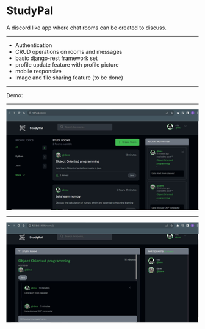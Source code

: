 # StudyPal

A discord like app where chat rooms can be created to discuss.
<hr>

* Authentication
* CRUD operations on rooms and messages
* basic django-rest framework set
* profile update feature with profile picture
* mobile responsive
* Image and file sharing feature (to be done)
<hr>

Demo:
<hr>
<img src="https://github.com/Isa1asN/studypal_django/blob/main/static/images/Capture.JPG?raw=true" />
<hr>
<img src="https://github.com/Isa1asN/studypal_django/blob/main/static/images/Capture2.JPG?raw=true" />
